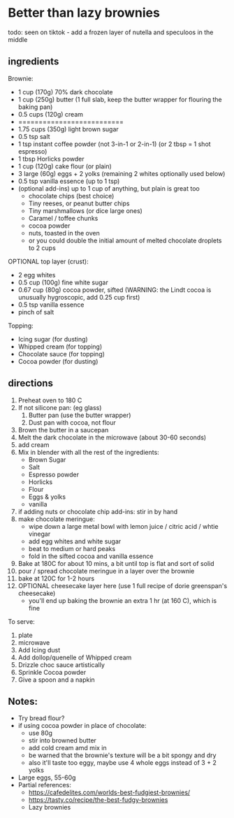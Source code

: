 #   Better than lazy brownies

todo: seen on tiktok - add a frozen layer of nutella and speculoos in the middle

##  ingredients

Brownie:
*   1 cup (170g) 70% dark chocolate
*   1 cup (250g) butter (1 full slab, keep the butter wrapper for flouring the baking pan)
*   0.5 cups (120g) cream
*   ==========================
*   1.75 cups (350g) light brown sugar
*   0.5 tsp salt
*   1 tsp instant coffee powder (not 3-in-1 or 2-in-1) (or 2 tbsp = 1 shot espresso)
*   1 tbsp Horlicks powder
*   1 cup (120g) cake flour (or plain)
*   3 large (60g) eggs + 2 yolks (remaining 2 whites optionally used below)
*   0.5 tsp vanilla essence (up to 1 tsp)
*   (optional add-ins) up to 1 cup of anything, but plain is great too
    *   chocolate chips (best choice)
    *   Tiny reeses, or peanut butter chips
    *   Tiny marshmallows (or dice large ones)
    *   Caramel / toffee chunks
    *   cocoa powder
    *   nuts, toasted in the oven
    *   or you could double the initial amount of melted chocolate droplets to 2 cups

OPTIONAL top layer (crust):
*   2 egg whites
*   0.5 cup (100g) fine white sugar
*   0.67 cup (80g) cocoa powder, sifted (WARNING: the Lindt cocoa is unusually hygroscopic, add 0.25 cup first)
*   0.5 tsp vanilla essence
*   pinch of salt

Topping:
*   Icing sugar (for dusting)
*   Whipped cream (for topping)
*   Chocolate sauce (for topping)
*   Cocoa powder (for dusting)
	
##  directions

1.  Preheat oven to 180 C
2.  If not silicone pan: (eg glass)
    1.  Butter pan (use the butter wrapper)
    2.  Dust pan with cocoa, not flour
3.  Brown the butter in a saucepan
4.  Melt the dark chocolate in the microwave (about 30-60 seconds)
5.  add cream
6.  Mix in blender with all the rest of the ingredients:
    *   Brown Sugar 
    *   Salt 
    *   Espresso powder
    *   Horlicks
    *   Flour
    *   Eggs & yolks 
    *   vanilla 
7.  if adding nuts or chocolate chip add-ins: stir in by hand
8.  make chocolate meringue:
    *   wipe down a large metal bowl with lemon juice / citric acid / whtie vinegar
    *   add egg whites and white sugar
    *   beat to medium or hard peaks
    *   fold in the sifted cocoa and vanilla essence
9.  Bake at 180C for about 10 mins, a bit until top is flat and sort of solid
10. pour / spread chocolate meringue in a layer over the brownie
11. bake at 120C for 1-2 hours
12. OPTIONAL cheesecake layer here (use 1 full recipe of dorie greenspan's cheesecake)
    *   you'll end up baking the brownie an extra 1 hr (at 160 C), which is fine


To serve:
1.  plate
2.  microwave
3.  Add Icing dust
4.  Add dollop/quenelle of Whipped cream
5.  Drizzle choc sauce artistically
6.  Sprinkle Cocoa powder
7.  Give a spoon and a napkin



##  Notes:
*   Try bread flour?
*   if using cocoa powder in place of chocolate:
    *   use 80g
    *   stir into browned butter
    *   add cold cream amd mix in
    *   be warned that the brownie's texture will be a bit spongy and dry
    *   also it'll taste too eggy, maybe use 4 whole eggs instead of 3 + 2 yolks
*   Large eggs, 55-60g
*   Partial references:
    *   https://cafedelites.com/worlds-best-fudgiest-brownies/
    *   https://tasty.co/recipe/the-best-fudgy-brownies
    *   Lazy brownies

